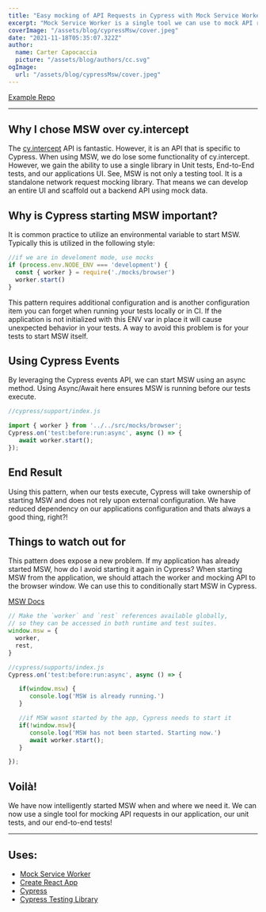 ```yaml
---
title: "Easy mocking of API Requests in Cypress with Mock Service Worker."
excerpt: "Mock Service Worker is a single tool we can use to mock API requests in unit tests, end-to-end tests, and our application. In this example, Cypress starts the worker on its own."
coverImage: "/assets/blog/cypressMsw/cover.jpeg"
date: "2021-11-18T05:35:07.322Z"
author:
  name: Carter Capocaccia
  picture: "/assets/blog/authors/cc.svg"
ogImage:
  url: "/assets/blog/cypressMsw/cover.jpeg"
---
```


[Example Repo](https://github.com/Capocaccia/cypressMswExample)
___

## Why I chose MSW over cy.intercept

The [cy.intercept](https://docs.cypress.io/api/commands/intercept) API is fantastic.  However, it is an API that is specific to Cypress. When using MSW, we do lose some functionality of cy.intercept. However, we gain the ability to use a single library in Unit tests, End-to-End tests, and our applications UI. See, MSW is not only a testing tool. It is a standalone network request mocking library. That means we can develop an entire UI and scaffold out a backend API using mock data.

## Why is Cypress starting MSW important?

It is common practice to utilize an environmental variable to start MSW. Typically this is utilized in the following style:
```javascript
//if we are in develoment mode, use mocks
if (process.env.NODE_ENV === 'development') {
  const { worker } = require('./mocks/browser')
  worker.start()
}
```

This pattern requires additional configuration and is another configuration item you can forget when running your tests locally or in CI. If the application is not initialized with this ENV var in place it will cause unexpected behavior in your tests. A way to avoid this problem is for your tests to start MSW itself.

## Using Cypress Events

By leveraging the Cypress events API, we can start MSW using an async method. Using Async/Await here ensures MSW is running before our tests execute.

```javascript
//cypress/support/index.js

import { worker } from '../../src/mocks/browser';
Cypress.on('test:before:run:async', async () => {
   await worker.start();
});
```

## End Result

Using this pattern, when our tests execute, Cypress will take ownership of starting MSW and does not rely upon external configuration. We have reduced dependency on our applications configuration and thats always a good thing, right?!

## Things to watch out for

This pattern does expose a new problem. If my application has already started MSW, how do I avoid starting it again in Cypress? When starting MSW from the application, we should attach the worker and mocking API to the browser window. We can use this to conditionally start MSW in Cypress.

[MSW Docs](https://mswjs.io/docs/api/setup-worker/use#examples)


```javascript
// Make the `worker` and `rest` references available globally,
// so they can be accessed in both runtime and test suites.
window.msw = {
  worker,
  rest,
}
```
 
```javascript
//cypress/supports/index.js
Cypress.on('test:before:run:async', async () => {

   if(window.msw) {
      console.log('MSW is already running.')
   }

   //if MSW wasnt started by the app, Cypress needs to start it
   if(!window.msw){ 
      console.log('MSW has not been started. Starting now.')
      await worker.start();
   }

});
```

## Voilà!

We have now intelligently started MSW when and where we need it.  We can now use a single tool for mocking API requests in our application, our unit tests, and our end-to-end tests!

___

## Uses:
- [Mock Service Worker](https://mswjs.io/)
- [Create React App](https://reactjs.org/docs/create-a-new-react-app.html)
- [Cypress](https://www.cypress.io/)
- [Cypress Testing Library](https://testing-library.com/docs/cypress-testing-library/intro/)